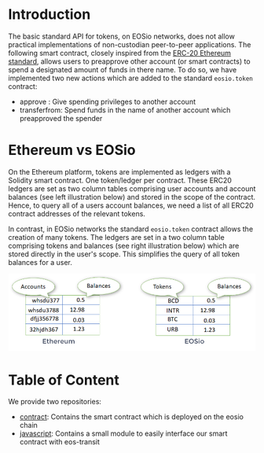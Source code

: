 # Introduction
The basic standard API for tokens, on EOSio networks, does not allow practical implementations of non-custodian peer-to-peer applications. The following smart contract, closely inspired from the [ERC-20 Ethereum standard](https://eips.ethereum.org/EIPS/eip-20), allows users to preapprove other account (or smart contracts) to spend a designated amount of funds in there name. To do so, we have implemented two new actions which are added to the standard `eosio.token` contract:

- approve : Give spending privileges to another account
- transferfrom: Spend funds in the name of another account which preapproved the spender

# Ethereum vs EOSio

On the Ethereum platform, tokens are implemented as ledgers with a Solidity smart contract. One token/ledger per contract. These ERC20 ledgers are set as two column tables comprising user accounts and account balances (see left illustration below) and stored in the scope of the contract. Hence, to query all of a users account balances, we need a list of all ERC20 contract addresses of the relevant tokens. 

In contrast, in EOSio networks the standard `eosio.token` contract allows the creation of many tokens. The ledgers are set in a two column table comprising tokens and balances (see right illustration below) which are stored directly in the user's scope. This simplifies the query of all token balances for a user. 

<img src="./ledgers.png" width="700">

# Table of Content
We provide two repositories:
* [contract](./contract/): Contains the smart contract which is deployed on the eosio chain 
* [javascript](./javascript/): Contains a small module to easily interface our smart contract with eos-transit

